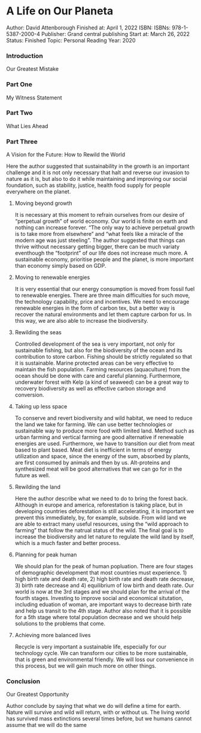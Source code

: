 # A Life on Our Planeta

Author: David Attenborough
Finished at: April 1, 2022
ISBN: ISBNs: 978-1-5387-2000-4
Publisher: Grand central publishing
Start at: March 26, 2022
Status: Finished
Topic: Personal Reading
Year: 2020

### Introduction

Our Greatest Mistake

### Part One

My Witness Statement

### Part Two

What Lies Ahead

### Part Three

A Vision for the Future: How to Rewild the World

Here the author suggested that sustainability in the growth is an important challenge and it is not only necessary that halt and reverse our invasion to nature as it is, but also to do it while maintaining and improving our social foundation, such as stability, justice, health food supply for people everywhere on the planet.

1. Moving beyond growth
    
    It is necessary at this moment to refrain ourselves from our desire of “perpetual growth” of world economy. Our world is finite on earth and nothing can increase forever. “The only way to achieve perpetual growth is to take more from elsewhere” and “what feels like a miracle of the modern age was just steeling”. The author suggested that things can thrive without necessary getting bigger, there can be much variaty eventhough the “footprint” of our life does not increase much more. A sustainable economy, prioritise people and the planet, is more important than economy simply based on GDP.
    
2. Moving to renewable energies
    
    It is very essential that our energy consumption is moved from fossil fuel to renewable energies. There are three main difficulties for such move, the technology capability, price and incentives. We need to encourage renewable energies in the form of carbon tex, but a better way is recover the natural environments and let them capture carbon for us. In this way, we are also able to increase the biodiversity.
    
3. Rewilding the seas
    
    Controlled development of the sea is very important, not only for sustainable fishing, but also for the biodiversity of the ocean and its contribution to store carbon. Fishing should be strictly regulated so that it is sustainable. Marine protected areas can be very effective to maintain the fish population. Farming resources (aquaculture) from the ocean should be done with care and careful planning. Furthermore, underwater forest with Kelp (a kind of seaweed) can be a great way to recovery biodiversity as well as effective carbon storage and conversion.
    
4. Taking up less space
    
    To conserve and revert biodiversity and wild habitat, we need to reduce the land we take for farming. We can use better technologies or sustainable way to produce more food with limited land. Method such as urban farming and vertical farming are good alternative if renewable energies are used. Furthermore, we have to transition our diet from meat based to plant based. Meat diet is inefficient in terms of energy utilization and space, since the energy of the sum, absorbed by plants, are first consumed by animals and then by us. Alt-proteins and synthesized meat will be good alternatives that we can go for in the future as well.
    
5. Rewilding the land
    
    Here the author describe what we need to do to bring the forest back. Although in europe and america, reforestation is taking place, but in developing countries deforestation is still accelerating, it is important we prevent this immediately, by, for example, subside. From wild land we are able to extract many useful resources,  using the “wild approach to farming” that follow the natrual status of the wild. The final goal is to increase the biodiversity and let nature to regulate the wild land by itself, which is a much faster and better process. 
    
6. Planning for peak human
    
    We should plan for the peak of human popluation. There are four stages of demographic development that most countries must experience. 1) high birth rate and death rate, 2) high birth rate and death rate decrease, 3) birth rate decrease and 4) equilibrium of low birth and death rate. Our world is now at the 3rd stages and we should plan for the arrival of the fourth stages. Investing to improve social and economical situtation, including eduation of woman, are important ways to decrease birth rate and help us transit to the 4th stage. Author also noted that it is possible for a 5th stage where total population decrease and we should help solutions to the problems that come.
    
7. Achieving more balanced lives
    
    Recycle is very important a sustainable life, especially for our technology cycle. We can transform our cities to be more sustainable, that is green and environmental friendly. We will loss our convenience in this process, but we will gain much more on other things.
    

### Conclusion

Our Greatest Opportunity

Author conclude by saying that what we do will define a time for earth. Nature will survive and wild will return, with or without us. The living world has survived mass extinctions several times before, but we humans cannot assume that we will do the same